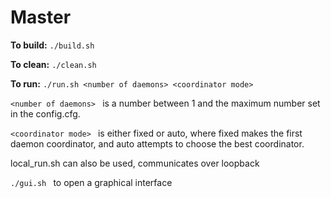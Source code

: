 # Master

**To build:**
```./build.sh ```

**To clean:**
```./clean.sh ```

**To run:**
```./run.sh <number of daemons> <coordinator mode> ```

```<number of daemons> ``` is a number between 1 and the maximum number set in the config.cfg.

```<coordinator mode> ``` is either fixed or auto, where fixed makes the first daemon coordinator, and auto attempts to choose the best coordinator.

local_run.sh can also be used, communicates over loopback

```./gui.sh ``` to open a graphical interface

